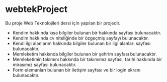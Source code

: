 # webtekProject
  Bu proje Web Teknolojileri dersi için yapılan bir projedir. 
- Kendim hakkında kısa bilgiler bulunan bir hakkında sayfası bulunacaktır.
- Kendim hakkında cv niteliğinde bir özgeçmiş sayfayı bulunacaktır.
- Kendi ilgi alanlarım hakkında bilgiler bulunan bir ilgi alanları sayfası bulunacaktır.
- Memleketim hakkında bilgiler bulunan bir şehrim sayfası bulunacaktır.
- Memleketimin takımını hakkında bir takımımız sayfası, tarihi hakkında bir mirasımız sayfası bulunacaktır.
- Form elemanları bulunan bir iletişim sayfası ve bir login ekranı bulunacaktır. 
